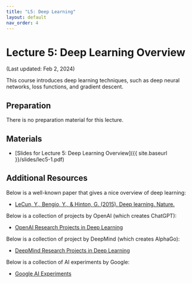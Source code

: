 ```yaml
---
title: "L5: Deep Learning"
layout: default
nav_order: 4
---
```


# Lecture 5: Deep Learning Overview

(Last updated: Feb 2, 2024)

This course introduces deep learning techniques, such as deep neural networks, loss functions, and gradient descent.

## Preparation

There is no preparation material for this lecture.

## Materials

- [Slides for Lecture 5: Deep Learning Overview]({{ site.baseurl }}/slides/lec5-1.pdf)

## Additional Resources

Below is a well-known paper that gives a nice overview of deep learning:
- [LeCun, Y., Bengio, Y., & Hinton, G. (2015). Deep learning. Nature.](https://www.cs.toronto.edu/~hinton/absps/NatureDeepReview.pdf)

Below is a collection of projects by OpenAI (which creates ChatGPT):
- [OpenAI Research Projects in Deep Learning](https://openai.com/research/)

Below is a collection of project by DeepMind (which creates AlphaGo):
- [DeepMind Research Projects in Deep Learning](https://www.deepmind.com/research)

Below is a collection of AI experiments by Google:
- [Google AI Experiments](https://experiments.withgoogle.com/collection/ai)